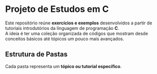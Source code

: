 # Projeto de Estudos em C

Este repositório reúne **exercícios e exemplos** desenvolvidos a partir de tutoriais introdutórios da linguagem de programação **C**.  
A ideia é ter uma coleção organizada de códigos que mostram desde conceitos básicos até tópicos um pouco mais avançados.  

## Estrutura de Pastas

Cada pasta representa um **tópico ou tutorial específico**.